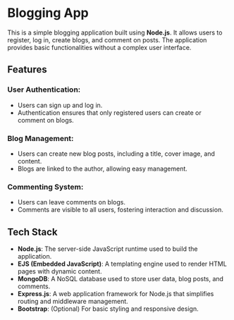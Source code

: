 # Blogging App

This is a simple blogging application built using **Node.js**. It allows users to register, log in, create blogs, and comment on posts. The application provides basic functionalities without a complex user interface.

## Features

### User Authentication:
- Users can sign up and log in.
- Authentication ensures that only registered users can create or comment on blogs.

### Blog Management:
- Users can create new blog posts, including a title, cover image, and content.
- Blogs are linked to the author, allowing easy management.

### Commenting System:
- Users can leave comments on blogs.
- Comments are visible to all users, fostering interaction and discussion.

## Tech Stack
- **Node.js**: The server-side JavaScript runtime used to build the application.
- **EJS (Embedded JavaScript)**: A templating engine used to render HTML pages with dynamic content.
- **MongoDB**: A NoSQL database used to store user data, blog posts, and comments.
- **Express.js**: A web application framework for Node.js that simplifies routing and middleware management.
- **Bootstrap**: (Optional) For basic styling and responsive design.
